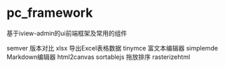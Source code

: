 # pc_framework
基于iview-admin的ui前端框架及常用的组件


semver  版本对比
xlsx 导出Excel表格数据
tinymce 富文本编辑器
simplemde   Markdown编辑器
html2canvas
sortablejs   拖放排序
rasterizehtml